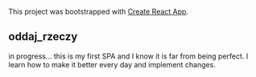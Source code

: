 This project was bootstrapped with [Create React App](https://github.com/facebook/create-react-app).

## oddaj_rzeczy

in progress... this is my first SPA and I know it is far from being perfect. I learn how to make it better every day and implement changes.